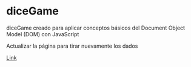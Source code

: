 # diceGame
diceGame creado para aplicar conceptos básicos del Document Object Model (DOM) con JavaScript

Actualizar la página para tirar nuevamente los dados

[Link](https://dbsantiago.github.io/diceGame/)
